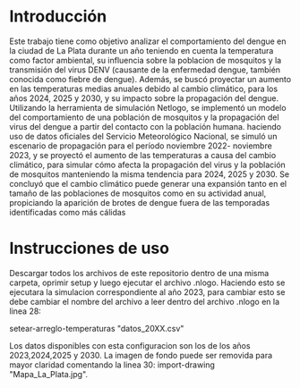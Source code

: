 # Introducción
 Este trabajo tiene como objetivo analizar el comportamiento del dengue en la ciudad de La Plata durante un año teniendo en cuenta la temperatura como factor ambiental, su influencia sobre la poblacion de mosquitos y la transmisión del virus DENV (causante de la enfermedad dengue, también conocida como fiebre de dengue). Además, se
buscó proyectar un aumento en las temperaturas medias anuales debido al cambio climático, para los años 2024, 2025 y 2030, y su impacto sobre
la propagación del dengue. Utilizando la herramienta de simulación Netlogo, se implementó un modelo del comportamiento de una población de
mosquitos y la propagación del virus del dengue a partir del contacto con la población humana. haciendo uso de datos oficiales del Servicio
Meteorológico Nacional, se simuló un escenario de propagación para el período noviembre 2022- noviembre 2023, y se proyectó el aumento de las
temperaturas a causa del cambio climático, para simular cómo afecta la propagación del virus y la población de mosquitos manteniendo la misma
tendencia para 2024, 2025 y 2030. Se concluyó que el cambio climático puede generar una expansión tanto en el tamaño de las poblaciones de
mosquitos como en su actividad anual, propiciando la aparición de brotes de dengue fuera de las temporadas identificadas como más cálidas

# Instrucciones de uso
Descargar todos los archivos de este repositorio dentro de una misma carpeta, oprimir setup y luego ejecutar el archivo .nlogo. Haciendo esto se ejecutara la simulacion correspondiente al año 2023, para cambiar esto se debe cambiar el nombre del archivo a leer dentro del archivo .nlogo en la linea 28:

setear-arreglo-temperaturas "datos_20XX.csv"

Los datos disponibles con esta configuracion son los de los años 2023,2024,2025 y 2030.
La imagen de fondo puede ser removida para mayor claridad comentando la linea 30: import-drawing "Mapa_La_Plata.jpg".


